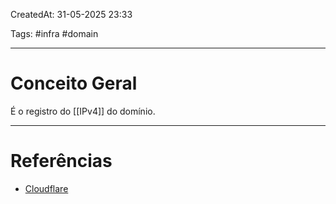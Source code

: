 CreatedAt: 31-05-2025 23:33

Tags: #infra #domain 

---
# Conceito Geral
É o registro do [[IPv4]] do domínio.

---
# Referências
- [Cloudflare](https://www.cloudflare.com/pt-br/learning/dns/dns-records/)